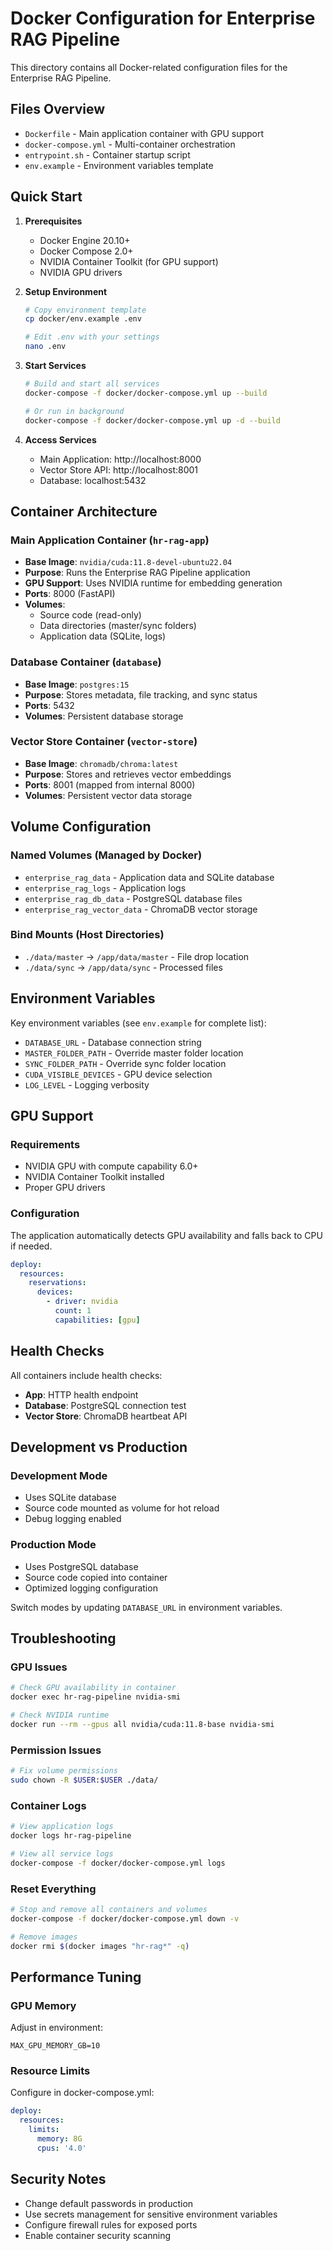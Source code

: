 # Docker Configuration for Enterprise RAG Pipeline

This directory contains all Docker-related configuration files for the Enterprise RAG Pipeline.

## Files Overview

- `Dockerfile` - Main application container with GPU support
- `docker-compose.yml` - Multi-container orchestration
- `entrypoint.sh` - Container startup script
- `env.example` - Environment variables template

## Quick Start

1. **Prerequisites**
   - Docker Engine 20.10+
   - Docker Compose 2.0+
   - NVIDIA Container Toolkit (for GPU support)
   - NVIDIA GPU drivers

2. **Setup Environment**
   ```bash
   # Copy environment template
   cp docker/env.example .env
   
   # Edit .env with your settings
   nano .env
   ```

3. **Start Services**
   ```bash
   # Build and start all services
   docker-compose -f docker/docker-compose.yml up --build
   
   # Or run in background
   docker-compose -f docker/docker-compose.yml up -d --build
   ```

4. **Access Services**
   - Main Application: http://localhost:8000
   - Vector Store API: http://localhost:8001
   - Database: localhost:5432

## Container Architecture

### Main Application Container (`hr-rag-app`)
- **Base Image**: `nvidia/cuda:11.8-devel-ubuntu22.04`
- **Purpose**: Runs the Enterprise RAG Pipeline application
- **GPU Support**: Uses NVIDIA runtime for embedding generation
- **Ports**: 8000 (FastAPI)
- **Volumes**: 
  - Source code (read-only)
  - Data directories (master/sync folders)
  - Application data (SQLite, logs)

### Database Container (`database`)
- **Base Image**: `postgres:15`
- **Purpose**: Stores metadata, file tracking, and sync status
- **Ports**: 5432
- **Volumes**: Persistent database storage

### Vector Store Container (`vector-store`)
- **Base Image**: `chromadb/chroma:latest`
- **Purpose**: Stores and retrieves vector embeddings
- **Ports**: 8001 (mapped from internal 8000)
- **Volumes**: Persistent vector data storage

## Volume Configuration

### Named Volumes (Managed by Docker)
- `enterprise_rag_data` - Application data and SQLite database
- `enterprise_rag_logs` - Application logs
- `enterprise_rag_db_data` - PostgreSQL database files
- `enterprise_rag_vector_data` - ChromaDB vector storage

### Bind Mounts (Host Directories)
- `./data/master` → `/app/data/master` - File drop location
- `./data/sync` → `/app/data/sync` - Processed files

## Environment Variables

Key environment variables (see `env.example` for complete list):

- `DATABASE_URL` - Database connection string
- `MASTER_FOLDER_PATH` - Override master folder location
- `SYNC_FOLDER_PATH` - Override sync folder location
- `CUDA_VISIBLE_DEVICES` - GPU device selection
- `LOG_LEVEL` - Logging verbosity

## GPU Support

### Requirements
- NVIDIA GPU with compute capability 6.0+
- NVIDIA Container Toolkit installed
- Proper GPU drivers

### Configuration
The application automatically detects GPU availability and falls back to CPU if needed.

```yaml
deploy:
  resources:
    reservations:
      devices:
        - driver: nvidia
          count: 1
          capabilities: [gpu]
```

## Health Checks

All containers include health checks:
- **App**: HTTP health endpoint
- **Database**: PostgreSQL connection test
- **Vector Store**: ChromaDB heartbeat API

## Development vs Production

### Development Mode
- Uses SQLite database
- Source code mounted as volume for hot reload
- Debug logging enabled

### Production Mode
- Uses PostgreSQL database
- Source code copied into container
- Optimized logging configuration

Switch modes by updating `DATABASE_URL` in environment variables.

## Troubleshooting

### GPU Issues
```bash
# Check GPU availability in container
docker exec hr-rag-pipeline nvidia-smi

# Check NVIDIA runtime
docker run --rm --gpus all nvidia/cuda:11.8-base nvidia-smi
```

### Permission Issues
```bash
# Fix volume permissions
sudo chown -R $USER:$USER ./data/
```

### Container Logs
```bash
# View application logs
docker logs hr-rag-pipeline

# View all service logs
docker-compose -f docker/docker-compose.yml logs
```

### Reset Everything
```bash
# Stop and remove all containers and volumes
docker-compose -f docker/docker-compose.yml down -v

# Remove images
docker rmi $(docker images "hr-rag*" -q)
```

## Performance Tuning

### GPU Memory
Adjust in environment:
```env
MAX_GPU_MEMORY_GB=10
```

### Resource Limits
Configure in docker-compose.yml:
```yaml
deploy:
  resources:
    limits:
      memory: 8G
      cpus: '4.0'
```

## Security Notes

- Change default passwords in production
- Use secrets management for sensitive environment variables
- Configure firewall rules for exposed ports
- Enable container security scanning 